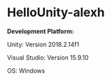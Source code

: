# HelloUnity-alexh

**Development Platform:**

Unity: Version 2018.2.14f1

Visual Studio: Version 15.9.10

OS: Windows